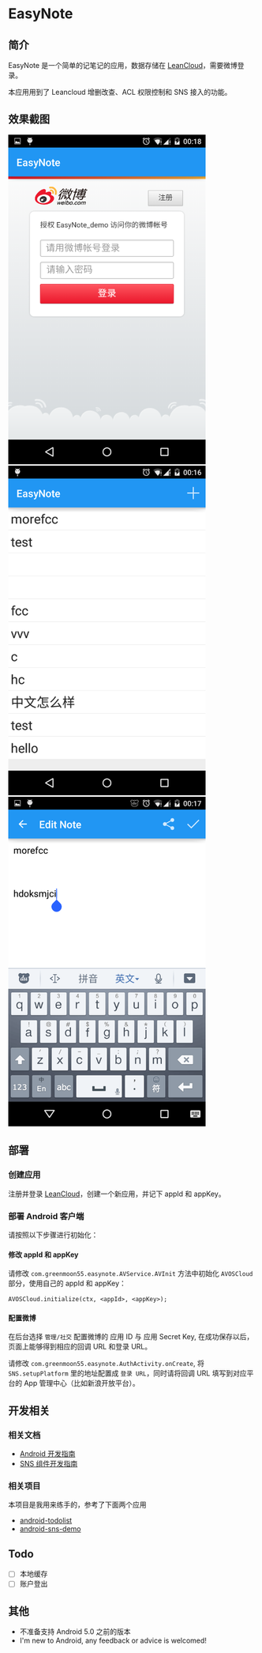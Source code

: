 # EasyNote

## 简介

EasyNote 是一个简单的记笔记的应用，数据存储在 [LeanCloud](http://leancloud.cn)，需要微博登录。

本应用用到了 Leancloud 增删改查、ACL 权限控制和 SNS 接入的功能。


## 效果截图

<img src="https://raw.githubusercontent.com/greenmoon55/easynote/master/doc/images/1.png" width="400" />

<img src="https://raw.githubusercontent.com/greenmoon55/easynote/master/doc/images/2.png" width="400" />

<img src="https://raw.githubusercontent.com/greenmoon55/easynote/master/doc/images/3.png" width="400" />

## 部署

### 创建应用

注册并登录 [LeanCloud](http://leancloud.cn)，创建一个新应用，并记下 appId 和 appKey。

### 部署 Android 客户端

请按照以下步骤进行初始化：


#### 修改 appId 和 appKey

请修改 `com.greenmoon55.easynote.AVService.AVInit` 方法中初始化 `AVOSCloud` 部分，使用自己的 appId 和 appKey：

   ```
   AVOSCloud.initialize(ctx, <appId>, <appKey>); 
   ```

#### 配置微博

在后台选择 `管理/社交` 配置微博的 应用 ID 与 应用 Secret Key, 在成功保存以后，页面上能够得到相应的回调 URL 和登录 URL。

请修改 `com.greenmoon55.easynote.AuthActivity.onCreate`, 将 `SNS.setupPlatform` 里的地址配置成 `登录 URL`，同时请将回调 URL 填写到对应平台的 App 管理中心（比如新浪开放平台）。


## 开发相关

### 相关文档

* [Android 开发指南](https://leancloud.cn/docs/android_guide.html)
* [SNS 组件开发指南](https://leancloud.cn/docs/sns.html)

### 相关项目

本项目是我用来练手的，参考了下面两个应用

* [android-todolist](https://github.com/leancloud/android-todolist)
* [android-sns-demo](https://github.com/leancloud/android-sns-demo)

## Todo

- [ ] 本地缓存
- [ ] 账户登出

## 其他

* 不准备支持 Android 5.0 之前的版本
* I'm new to Android, any feedback or advice is welcomed!

